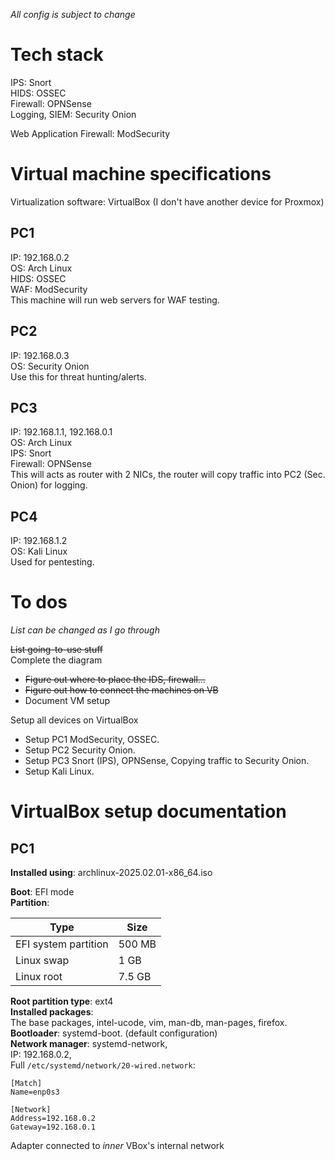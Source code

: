 _All config is subject to change_

# Tech stack

IPS: Snort  
HIDS: OSSEC  
Firewall: OPNSense  
Logging, SIEM: Security Onion  

Web Application Firewall: ModSecurity  

# Virtual machine specifications

Virtualization software: VirtualBox (I don't have another device for Proxmox)

## PC1

IP: 192.168.0.2  
OS: Arch Linux  
HIDS: OSSEC  
WAF: ModSecurity  
This machine will run web servers for WAF testing.  

## PC2

IP: 192.168.0.3  
OS: Security Onion  
Use this for threat hunting/alerts.  

## PC3

IP: 192.168.1.1, 192.168.0.1  
OS: Arch Linux  
IPS: Snort  
Firewall: OPNSense  
This will acts as router with 2 NICs, the router will copy traffic into PC2 (Sec. Onion) for logging.  

## PC4

IP: 192.168.1.2  
OS: Kali Linux  
Used for pentesting.  
  
# To dos

_List can be changed as I go through_

~~List going-to-use stuff~~  
Complete the diagram  
- ~~Figure out where to place the IDS, firewall...~~  
- ~~Figure out how to connect the machines on VB~~   
- Document VM setup  

Setup all devices on VirtualBox  

- Setup PC1 ModSecurity, OSSEC.
- Setup PC2 Security Onion.
- Setup PC3 Snort (IPS), OPNSense, Copying traffic to Security Onion.
- Setup Kali Linux.

# VirtualBox setup documentation

## PC1

**Installed using**: archlinux-2025.02.01-x86_64.iso

**Boot**: EFI mode  
**Partition**:

| Type | Size |
| --- | --- |
| EFI system partition | 500 MB |
| Linux swap | 1 GB |
| Linux root | 7.5 GB |

**Root partition type**: ext4  
**Installed packages**:  
The base packages, intel-ucode, vim, man-db, man-pages, firefox.   
**Bootloader**: systemd-boot. (default configuration)  
**Network manager**: 
systemd-network,  
IP: 192.168.0.2,  
Full `/etc/systemd/network/20-wired.network`:  

```
[Match]
Name=enp0s3

[Network]
Address=192.168.0.2
Gateway=192.168.0.1
```

Adapter connected to *inner* VBox's internal network
